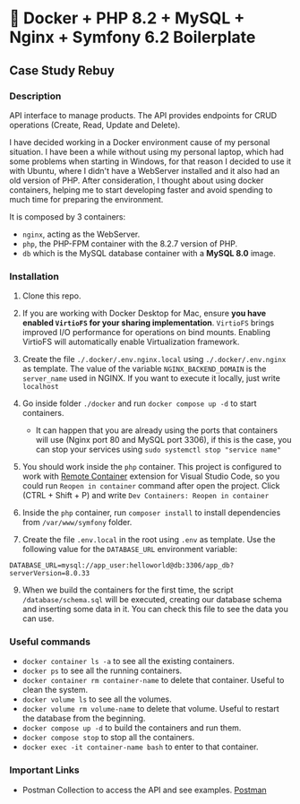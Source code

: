 # 🐳 Docker + PHP 8.2 + MySQL + Nginx + Symfony 6.2 Boilerplate

## Case Study Rebuy

### Description

API interface to manage products.
The API provides endpoints for CRUD operations (Create, Read, Update and Delete).

I have decided working in a Docker environment cause of my personal situation. I have been a while without using my personal laptop, which had some problems when starting in Windows, for that reason I decided to use it with Ubuntu, where I didn't have a WebServer installed and it also had an old version of PHP. After consideration, I thought about using docker containers, helping me to start developing faster and avoid spending to much time for preparing the environment.

It is composed by 3 containers:

- `nginx`, acting as the WebServer.
- `php`, the PHP-FPM container with the 8.2.7 version of PHP.
- `db` which is the MySQL database container with a **MySQL 8.0** image.

### Installation

1. Clone this repo.

2. If you are working with Docker Desktop for Mac, ensure **you have enabled `VirtioFS` for your sharing implementation**. `VirtioFS` brings improved I/O performance for operations on bind mounts. Enabling VirtioFS will automatically enable Virtualization framework.

3. Create the file `./.docker/.env.nginx.local` using `./.docker/.env.nginx` as template. The value of the variable `NGINX_BACKEND_DOMAIN` is the `server_name` used in NGINX. If you want to execute it locally, just write `localhost` 

4. Go inside folder `./docker` and run `docker compose up -d` to start containers.
   - It can happen that you are already using the ports that containers will use (Nginx port 80 and MySQL port 3306), if this is the case, you can stop your services using `sudo systemctl stop "service name"`

6. You should work inside the `php` container. This project is configured to work with [Remote Container](https://marketplace.visualstudio.com/items?itemName=ms-vscode-remote.remote-containers) extension for Visual Studio Code, so you could run `Reopen in container` command after open the project. Click (CTRL + Shift + P) and write `Dev Containers: Reopen in container`

7. Inside the `php` container, run `composer install` to install dependencies from `/var/www/symfony` folder.

8. Create the file `.env.local` in the root using `.env` as template. Use the following value for the `DATABASE_URL` environment variable:

```
DATABASE_URL=mysql://app_user:helloworld@db:3306/app_db?serverVersion=8.0.33
```

9. When we build the containers for the first time, the script `/database/schema.sql` will be executed, creating our database schema and inserting some data in it. You can check this file to see the data you can use.

### Useful commands
- `docker container ls -a` to see all the existing containers.
- `docker ps` to see all the running containers.
- `docker container rm container-name` to delete that container. Useful to clean the system.
- `docker volume ls` to see all the volumes.
- `docker volume rm volume-name` to delete that volume. Useful to restart the database from the beginning.
- `docker compose up -d` to build the containers and run them.
- `docker compose stop` to stop all the containers.
- `docker exec -it container-name bash` to enter to that container. 

### Important Links
- Postman Collection to access the API and see examples. [Postman](https://www.postman.com/planetary-astronaut-975741/workspace/rebuy/collection/13326509-623f2e4d-3dfb-4df5-9a3b-086d169772b9?action=share&creator=13326509)
